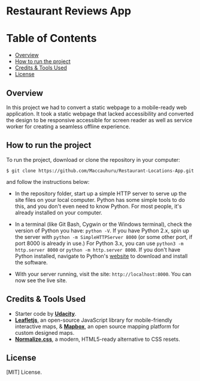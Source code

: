 # Restaurant Reviews App 

# Table of Contents

* [Overview](#overview)
* [How to run the project](#how-to-run-the-project)
* [Credits & Tools Used](#credits-&-tools-used)
* [License](#license)


## Overview

In this project we had to convert a static webpage to a mobile-ready web application. It took a static webpage that lacked accessibility and converted the design to be responsive accessible for screen reader as well as service worker for creating a seamless offline experience.


## How to run the project

To run the project, download or clone the repository in your computer:

`$ git clone https://github.com/Maccauhuru/Restaurant-Locations-App.git`

and follow the instructions below:

* In the repository folder, start up a simple HTTP server to serve up the site files on your local computer. Python has some simple tools to do this, and you don't even need to know Python. For most people, it's already installed on your computer. 

* In a terminal (like Git Bash, Cygwin or the Windows terminal), check the version of Python you have: `python -V`. If you have Python 2.x, spin up the server with `python -m SimpleHTTPServer 8000` (or some other port, if port 8000 is already in use.) For Python 3.x, you can use `python3 -m http.server 8000` or `python -m http.server 8000`. If you don't have Python installed, navigate to Python's [website](https://www.python.org/) to download and install the software.

* With your server running, visit the site: `http://localhost:8000`. You can now see the live site.


## Credits & Tools Used

* Starter code by [**Udacity**](https://github.com/udacity/mws-restaurant-stage-1).
* [**Leafletjs**](https://leafletjs.com/), an open-source JavaScript library
for mobile-friendly interactive maps, & [**Mapbox**](https://www.mapbox.com/), an open source mapping platform for custom designed maps.
* [**Normalize.css**](https://necolas.github.io/normalize.css/), a modern, HTML5-ready alternative to CSS resets.

## License

[MIT] License.
